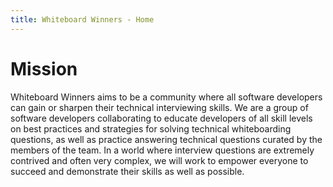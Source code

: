 ```yaml
---
title: Whiteboard Winners - Home
---
```


# Mission
Whiteboard Winners aims to be a community where all software developers can gain or sharpen their technical interviewing skills. We are a group of software developers collaborating to educate developers of all skill levels on best practices and strategies for solving technical whiteboarding questions, as well as practice answering technical questions curated by the members of the team. In a world where interview questions are extremely contrived and often very complex, we will work to empower everyone to succeed and demonstrate their skills as well as possible.
